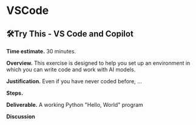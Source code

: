 # VSCode

## 🛠️Try This - VS Code and Copilot

**Time estimate.** 30 minutes.

**Overview.** This exercise is designed to help you set up an environment in which you can write code and work with AI models. 

**Justification.** Even if you have never coded before, ...

**Steps.**

**Deliverable.**  A working Python "Hello, World" program

**Discussion** 
